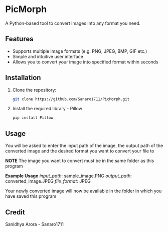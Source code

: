 # PicMorph
A Python-based tool to convert images into any format you need.

## Features
- Supports multiple image formats (e.g. PNG, JPEG, BMP, GIF etc.)
- Simple and intuitive user interface
- Allows you to convert your image into specified format within seconds

## Installation
1. Clone the repository:
   ```bash
   git clone https://github.com/Sanaro1711/PicMorph.git

2. Install the required library - Pillow
    ```bash
    pip install Pillow


## Usage
You will be asked to enter the input path of the image, the output path of the converted image and the desired format you want to convert your file to

**NOTE** The image you want to convert must be in the same folder as this program

**Example Usage**
*input_path*: sample_image.PNG
*output_path*: converted_image.JPEG
*file_format*: JPEG

Your newly converted image will now be available in the folder in which you have saved this program

## Credit
Sanidhya Arora - Sanaro1711


